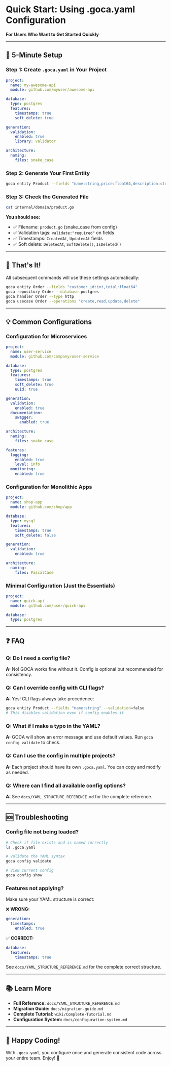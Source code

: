 # Quick Start: Using .goca.yaml Configuration

**For Users Who Want to Get Started Quickly**

---

## 🚀 5-Minute Setup

### Step 1: Create `.goca.yaml` in Your Project

```yaml
project:
  name: my-awesome-api
  module: github.com/myuser/awesome-api

database:
  type: postgres
  features:
    timestamps: true
    soft_delete: true

generation:
  validation:
    enabled: true
    library: validator

architecture:
  naming:
    files: snake_case
```

### Step 2: Generate Your First Entity

```bash
goca entity Product --fields "name:string,price:float64,description:string"
```

### Step 3: Check the Generated File

```bash
cat internal/domain/product.go
```

**You should see:**
- ✅ Filename: `product.go` (snake_case from config)
- ✅ Validation tags: `validate:"required"` on fields
- ✅ Timestamps: `CreatedAt`, `UpdatedAt` fields
- ✅ Soft delete: `DeletedAt`, `SoftDelete()`, `IsDeleted()`

---

## 🎯 That's It!

All subsequent commands will use these settings automatically:

```bash
goca entity Order --fields "customer_id:int,total:float64"
goca repository Order --database postgres
goca handler Order --type http
goca usecase Order --operations "create,read,update,delete"
```

---

## 💡 Common Configurations

### Configuration for Microservices

```yaml
project:
  name: user-service
  module: github.com/company/user-service

database:
  type: postgres
  features:
    timestamps: true
    soft_delete: true
    uuid: true

generation:
  validation:
    enabled: true
  documentation:
    swagger:
      enabled: true

architecture:
  naming:
    files: snake_case

features:
  logging:
    enabled: true
    level: info
  monitoring:
    enabled: true
```

### Configuration for Monolithic Apps

```yaml
project:
  name: shop-app
  module: github.com/shop/app

database:
  type: mysql
  features:
    timestamps: true
    soft_delete: false

generation:
  validation:
    enabled: true

architecture:
  naming:
    files: PascalCase
```

### Minimal Configuration (Just the Essentials)

```yaml
project:
  name: quick-api
  module: github.com/user/quick-api

database:
  type: postgres
```

---

## ❓ FAQ

### Q: Do I need a config file?
**A:** No! GOCA works fine without it. Config is optional but recommended for consistency.

### Q: Can I override config with CLI flags?
**A:** Yes! CLI flags always take precedence:
```bash
goca entity Product --fields "name:string" --validation=false
# This disables validation even if config enables it
```

### Q: What if I make a typo in the YAML?
**A:** GOCA will show an error message and use default values. Run `goca config validate` to check.

### Q: Can I use the config in multiple projects?
**A:** Each project should have its own `.goca.yaml`. You can copy and modify as needed.

### Q: Where can I find all available config options?
**A:** See `docs/YAML_STRUCTURE_REFERENCE.md` for the complete reference.

---

## 🆘 Troubleshooting

### Config file not being loaded?
```bash
# Check if file exists and is named correctly
ls .goca.yaml

# Validate the YAML syntax
goca config validate

# View current config
goca config show
```

### Features not applying?
Make sure your YAML structure is correct:

❌ **WRONG:**
```yaml
generation:
  timestamps:
    enabled: true
```

✅ **CORRECT:**
```yaml
database:
  features:
    timestamps: true
```

See `docs/YAML_STRUCTURE_REFERENCE.md` for the complete correct structure.

---

## 📚 Learn More

- **Full Reference:** `docs/YAML_STRUCTURE_REFERENCE.md`
- **Migration Guide:** `docs/migration-guide.md`
- **Complete Tutorial:** `wiki/Complete-Tutorial.md`
- **Configuration System:** `docs/configuration-system.md`

---

## 🎉 Happy Coding!

With `.goca.yaml`, you configure once and generate consistent code across your entire team. Enjoy! 🚀
